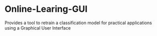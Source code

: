 # Online-Learing-GUI
Provides a tool to retrain a classification model for practical applications using a Graphical User Interface
